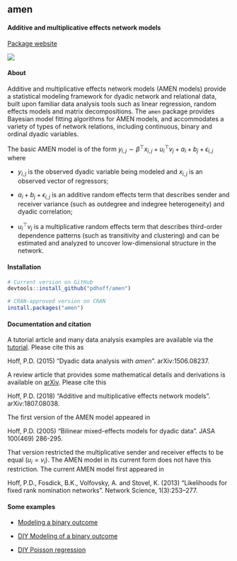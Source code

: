 amen
----

#### Additive and multiplicative effects network models

[Package website](https://pdhoff.github.io/amen/)

![](circplot.png)

#### About

Additive and multiplicative effects network models (AMEN models) provide
a statistical modeling framework for dyadic network and relational data,
built upon familiar data analysis tools such as linear regression,
random effects models and matrix decompositions. The `amen` package
provides Bayesian model fitting algorithms for AMEN models, and
accommodates a variety of types of network relations, including
continuous, binary and ordinal dyadic variables.

The basic AMEN model is of the form
*y*<sub>*i*, *j*</sub> ∼ *β*<sup>⊤</sup>*x*<sub>*i*, *j*</sub> + *u*<sub>*i*</sub><sup>⊤</sup>*v*<sub>*j*</sub> + *a*<sub>*i*</sub> + *b*<sub>*j*</sub> + *ϵ*<sub>*i*, *j*</sub>
where

-   *y*<sub>*i*, *j*</sub> is the observed dyadic variable being modeled
    and *x*<sub>*i*, *j*</sub> is an observed vector of regressors;

-   *a*<sub>*i*</sub> + *b*<sub>*j*</sub> + *ϵ*<sub>*i*, *j*</sub> is an
    additive random effects term that describes sender and receiver
    variance (such as outdegree and indegree heterogeneity) and dyadic
    correlation;

-   *u*<sub>*i*</sub><sup>⊤</sup>*v*<sub>*j*</sub> is a multiplicative
    random effects term that describes third-order dependence patterns
    (such as transitivity and clustering) and can be estimated and
    analyzed to uncover low-dimensional structure in the network.

#### Installation

``` r
# Current version on GitHub
devtools::install_github("pdhoff/amen") 

# CRAN-approved version on CRAN
install.packages("amen")
```

#### Documentation and citation

A tutorial article and many data analysis examples are available via the
[tutorial](https://github.com/pdhoff/amen/blob/master/inst/tutorial/amen.pdf).
Please cite this as

Hoff, P.D. (2015) “Dyadic data analysis with *amen*”. arXiv:1506.08237.

A review article that provides some mathematical details and derivations
is available on [arXiv](https://arxiv.org/abs/1807.08038). Please cite
this

Hoff, P.D. (2018) “Additive and multiplicative effects network models”.
arXiv:1807.08038.

The first version of the AMEN model appeared in

Hoff, P.D. (2005) “Bilinear mixed-effects models for dyadic data”. JASA
100(469) 286-295.

That version restricted the multiplicative sender and receiver effects
to be equal (*u*<sub>*i*</sub> = *v*<sub>*i*</sub>). The AMEN model in
its current form does not have this restriction. The current AMEN model
first appeared in

Hoff, P.D., Fosdick, B.K., Volfovsky, A. and Stovel, K. (2013)
“Likelihoods for fixed rank nomination networks”. Network Science,
1(3):253–277.

#### Some examples

-   [Modeling a binary outcome](articles/binary_demo.html)

-   [DIY Modeling of a binary outcome](articles/diy_binary_demo.html)

-   [DIY Poisson regression](articles/diy_Poisson_demo.html)
